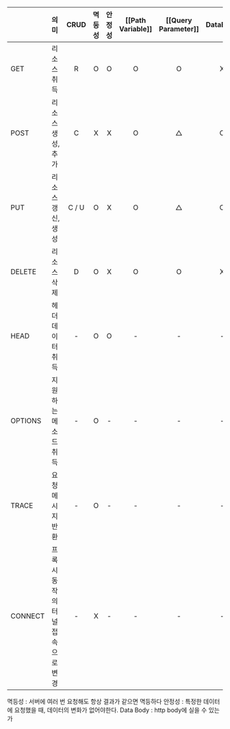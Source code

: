 |         | 의미                 | CRUD  | 멱등성 | 안정성 | [[Path Variable]] | [[Query Parameter]] | DataBody |
| :------ | :----------------- | :---: | :-: | :-: | :---------------: | :-----------------: | :------: |
| GET     | 리소스 취득             |   R   |  O  |  O  |         O         |          O          |    X     |
| POST    | 리소스 생성, 추가         |   C   |  X  |  X  |         O         |          △          |    O     |
| PUT     | 리소스 갱신, 생성         | C / U |  O  |  X  |         O         |          △          |    O     |
| DELETE  | 리소스 삭제             |   D   |  O  |  X  |         O         |          O          |    X     |
| HEAD    | 헤더 데이터 취득          |   -   |  O  |  O  |         -         |          -          |    -     |
| OPTIONS | 지원하는 메소드 취득        |   -   |  O  |  -  |         -         |          -          |    -     |
| TRACE   | 요청메시지 반환           |   -   |  O  |  -  |         -         |          -          |    -     |
| CONNECT | 프록시 동작의 터널 접속으로 변경 |   -   |  X  |  -  |         -         |          -          |    -     |

멱등성 : 서버에 여러 번 요청해도 항상 결과가 같으면 멱등하다
안정성 : 특정한 데이터에 요청했을 때, 데이터의 변화가 없어야한다.
Data Body : http body에 실을 수 있는가